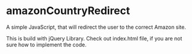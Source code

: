 # amazonCountryRedirect
A simple JavaScript, that will redirect the user to the correct Amazon site.

This is build with jQuery Library. Check out index.html file, if you are not sure how to implement the code.
